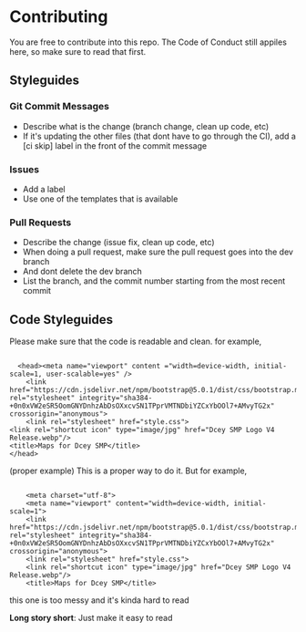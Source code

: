 # Contributing
You are free to contribute into this repo. The Code of Conduct still appiles here, so make sure to read that first. 

## Styleguides

### Git Commit Messages

- Describe what is the change (branch change, clean up code, etc)
- If it's updating the other files (that dont have to go through the CI), add a [ci skip] label in the front of the commit message

### Issues

- Add a label
- Use one of the templates that is available

### Pull Requests

- Describe the change (issue fix, clean up code, etc)
- When doing a pull request, make sure the pull request goes into the dev branch
- And dont delete the dev branch
- List the branch, and the commit number starting from the most recent commit

## Code Styleguides
Please make sure that the code is readable and clean. for example, 

```

  <head><meta name="viewport" content ="width=device-width, initial-scale=1, user-scalable=yes" />
    <link href="https://cdn.jsdelivr.net/npm/bootstrap@5.0.1/dist/css/bootstrap.min.css" rel="stylesheet" integrity="sha384-+0n0xVW2eSR5OomGNYDnhzAbDsOXxcvSN1TPprVMTNDbiYZCxYbOOl7+AMvyTG2x" crossorigin="anonymous">
    <link rel="stylesheet" href="style.css">
<link rel="shortcut icon" type="image/jpg" href="Dcey SMP Logo V4 Release.webp"/>
<title>Maps for Dcey SMP</title>
</head>

``` 

(proper example) This is a proper way to do it. But for example, 

```

    <meta charset="utf-8">
    <meta name="viewport" content="width=device-width, initial-scale=1">
    <link href="https://cdn.jsdelivr.net/npm/bootstrap@5.0.1/dist/css/bootstrap.min.css" rel="stylesheet" integrity="sha384-+0n0xVW2eSR5OomGNYDnhzAbDsOXxcvSN1TPprVMTNDbiYZCxYbOOl7+AMvyTG2x" crossorigin="anonymous">
    <link rel="stylesheet" href="style.css">
    <link rel="shortcut icon" type="image/jpg" href="Dcey SMP Logo V4 Release.webp"/>
    <title>Maps for Dcey SMP</title>

```
this one is too messy and it's kinda hard to read

**Long story short**: Just make it easy to read
